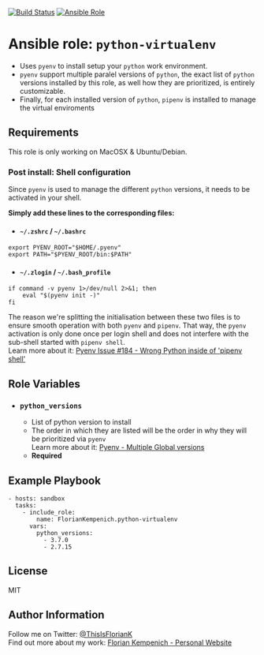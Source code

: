 [![Build Status](https://travis-ci.org/FlorianKempenich/ansible-role-python-virtualenv.svg?branch=master)](https://travis-ci.org/FlorianKempenich/ansible-role-python-virtualenv) [![Ansible Role](https://img.shields.io/ansible/role/23205.svg)](https://galaxy.ansible.com/FlorianKempenich/python-virtualenv)

# Ansible role: `python-virtualenv`

* Uses `pyenv` to install setup your `python` work environment.
* `pyenv` support multiple paralel versions of `python`, the exact list of `python` versions installed by this role, as well how they are prioritized, is entirely customizable.
* Finally, for each installed version of `python`, `pipenv` is installed to manage the virtual enviroments

## Requirements
This role is only working on MacOSX & Ubuntu/Debian.

### Post install: Shell configuration
Since `pyenv` is used to manage the different `python` versions, it needs to be activated in your shell.

**Simply add these lines to the corresponding files:**

* #### `~/.zshrc` / `~/.bashrc`
```
export PYENV_ROOT="$HOME/.pyenv"
export PATH="$PYENV_ROOT/bin:$PATH"
```
* #### `~/.zlogin` / `~/.bash_profile`
```
if command -v pyenv 1>/dev/null 2>&1; then
    eval "$(pyenv init -)"
fi
```

The reason we're splitting the initialisation between these two files is to ensure smooth operation with both `pyenv` and `pipenv`. That way, the `pyenv` activation is only done once per login shell and does not interfere with the sub-shell started with `pipenv shell`.  
Learn more about it: [Pyenv Issue #184 - Wrong Python inside of 'pipenv shell'](https://github.com/pypa/pipenv/issues/184#issuecomment-424411432)


## Role Variables
* ### `python_versions`
  * List of python version to install
  * The order in which they are listed will be the order in why they will be prioritized via `pyenv`  
    Learn more about it: [Pyenv - Multiple Global versions](https://github.com/pyenv/pyenv/blob/master/COMMANDS.md#pyenv-global-advanced)
  * **Required**

## Example Playbook
```
- hosts: sandbox
  tasks:
    - include_role:
        name: FlorianKempenich.python-virtualenv
      vars:
        python_versions:
          - 3.7.0
          - 2.7.15
```

## License
MIT

## Author Information
Follow me on Twitter: [@ThisIsFlorianK](https://twitter.com/ThisIsFlorianK)  
Find out more about my work: [Florian Kempenich - Personal Website](https://floriankempenich.com)
